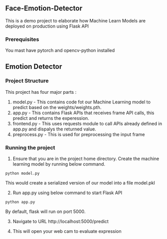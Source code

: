 ## Face-Emotion-Detector
This is a demo project to elaborate how Machine Learn Models are deployed on production using Flask API

### Prerequisites
You mast have pytorch and opencv-python installed

## Emotion Detector

### Project Structure
This project has four major parts :
1. model.py - This contains code fot our Machine Learning model to predict based on the weights/weights.pth.
2. app.py - This contains Flask APIs that receives frame API calls, this predict and returns the experession.
3. frontend.py - This uses requests module to call APIs already defined in app.py and dispalys the returned value.
4. preprocess.py - This is used for preprocessing the input frame

### Running the project
1. Ensure that you are in the project home directory. Create the machine learning model by running below command.
```
python model.py
```
This would create a serialized version of our model into a file model.pkl

2. Run app.py using below command to start Flask API
```
python app.py
```
By default, flask will run on port 5000.

3. Navigate to URL http://localhost:5000/predict

4. This will open your web cam to evaluate expression
